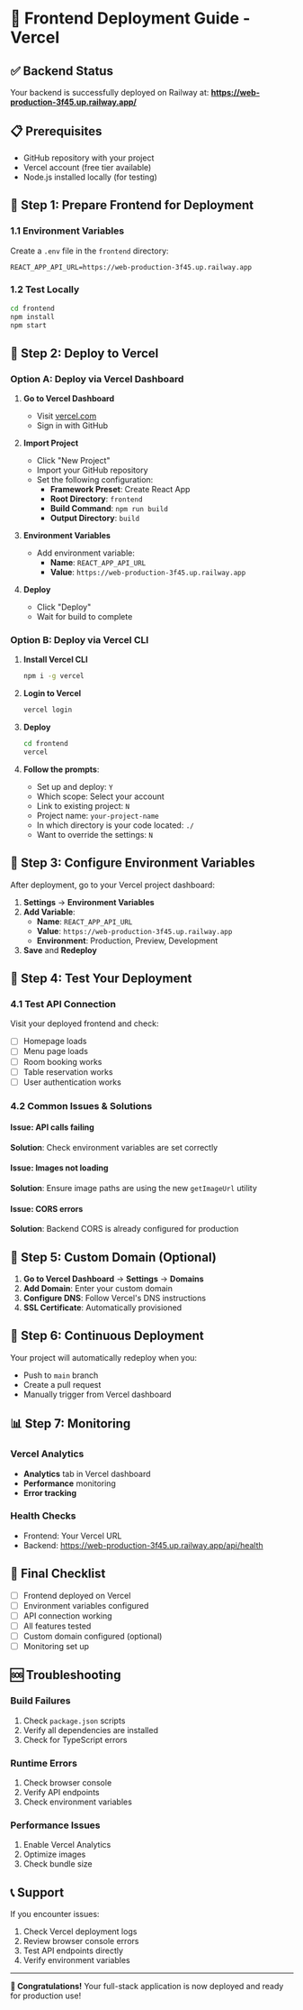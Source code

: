 # 🚀 Frontend Deployment Guide - Vercel

## ✅ Backend Status

Your backend is successfully deployed on Railway at: **https://web-production-3f45.up.railway.app/**

## 📋 Prerequisites

- GitHub repository with your project
- Vercel account (free tier available)
- Node.js installed locally (for testing)

## 🔧 Step 1: Prepare Frontend for Deployment

### 1.1 Environment Variables

Create a `.env` file in the `frontend` directory:

```env
REACT_APP_API_URL=https://web-production-3f45.up.railway.app
```

### 1.2 Test Locally

```bash
cd frontend
npm install
npm start
```

## 🚀 Step 2: Deploy to Vercel

### Option A: Deploy via Vercel Dashboard

1. **Go to Vercel Dashboard**

   - Visit [vercel.com](https://vercel.com)
   - Sign in with GitHub

2. **Import Project**

   - Click "New Project"
   - Import your GitHub repository
   - Set the following configuration:
     - **Framework Preset**: Create React App
     - **Root Directory**: `frontend`
     - **Build Command**: `npm run build`
     - **Output Directory**: `build`

3. **Environment Variables**

   - Add environment variable:
     - **Name**: `REACT_APP_API_URL`
     - **Value**: `https://web-production-3f45.up.railway.app`

4. **Deploy**
   - Click "Deploy"
   - Wait for build to complete

### Option B: Deploy via Vercel CLI

1. **Install Vercel CLI**

   ```bash
   npm i -g vercel
   ```

2. **Login to Vercel**

   ```bash
   vercel login
   ```

3. **Deploy**

   ```bash
   cd frontend
   vercel
   ```

4. **Follow the prompts**:
   - Set up and deploy: `Y`
   - Which scope: Select your account
   - Link to existing project: `N`
   - Project name: `your-project-name`
   - In which directory is your code located: `./`
   - Want to override the settings: `N`

## 🔧 Step 3: Configure Environment Variables

After deployment, go to your Vercel project dashboard:

1. **Settings** → **Environment Variables**
2. **Add Variable**:
   - **Name**: `REACT_APP_API_URL`
   - **Value**: `https://web-production-3f45.up.railway.app`
   - **Environment**: Production, Preview, Development
3. **Save** and **Redeploy**

## 🧪 Step 4: Test Your Deployment

### 4.1 Test API Connection

Visit your deployed frontend and check:

- [ ] Homepage loads
- [ ] Menu page loads
- [ ] Room booking works
- [ ] Table reservation works
- [ ] User authentication works

### 4.2 Common Issues & Solutions

#### Issue: API calls failing

**Solution**: Check environment variables are set correctly

#### Issue: Images not loading

**Solution**: Ensure image paths are using the new `getImageUrl` utility

#### Issue: CORS errors

**Solution**: Backend CORS is already configured for production

## 📱 Step 5: Custom Domain (Optional)

1. **Go to Vercel Dashboard** → **Settings** → **Domains**
2. **Add Domain**: Enter your custom domain
3. **Configure DNS**: Follow Vercel's DNS instructions
4. **SSL Certificate**: Automatically provisioned

## 🔄 Step 6: Continuous Deployment

Your project will automatically redeploy when you:

- Push to `main` branch
- Create a pull request
- Manually trigger from Vercel dashboard

## 📊 Step 7: Monitoring

### Vercel Analytics

- **Analytics** tab in Vercel dashboard
- **Performance** monitoring
- **Error tracking**

### Health Checks

- Frontend: Your Vercel URL
- Backend: https://web-production-3f45.up.railway.app/api/health

## 🎯 Final Checklist

- [ ] Frontend deployed on Vercel
- [ ] Environment variables configured
- [ ] API connection working
- [ ] All features tested
- [ ] Custom domain configured (optional)
- [ ] Monitoring set up

## 🆘 Troubleshooting

### Build Failures

1. Check `package.json` scripts
2. Verify all dependencies are installed
3. Check for TypeScript errors

### Runtime Errors

1. Check browser console
2. Verify API endpoints
3. Check environment variables

### Performance Issues

1. Enable Vercel Analytics
2. Optimize images
3. Check bundle size

## 📞 Support

If you encounter issues:

1. Check Vercel deployment logs
2. Review browser console errors
3. Test API endpoints directly
4. Verify environment variables

---

**🎉 Congratulations!** Your full-stack application is now deployed and ready for production use!
